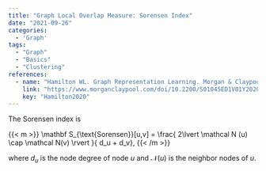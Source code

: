 ```yaml
---
title: "Graph Local Overlap Measure: Sorensen Index"
date: "2021-09-26"
categories:
  - 'Graph'
tags:
  - "Graph"
  - "Basics"
  - "Clustering"
references:
  - name: "Hamilton WL. Graph Representation Learning. Morgan & Claypool Publishers; 2020. pp. 1–159. doi:10.2200/S01045ED1V01Y202009AIM046"
    link: "https://www.morganclaypool.com/doi/10.2200/S01045ED1V01Y202009AIM046"
    key: "Hamilton2020"
---
```


The Sorensen index is

{{< m >}}
\mathbf S_{\text{Sorensen}}[u,v] = \frac{ 2\lvert \mathcal N (u) \cap \mathcal N(v) \rvert }{ d_u + d_v},
{{< /m >}}

where $d_u$ is the node degree of node $u$ and $\mathcal N(u)$ is the neighbor nodes of $u$.
